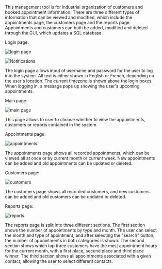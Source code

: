 This management tool is for industrial organization of customers and booked appointment information. There are three different types of information that can be viewed and modified, which include the appointments page, the customers page and the reports page. Appointments and customers can both be added, modified and deleted through the GUI, which updates a SQL database.

Login page:

![login page](https://github.com/Cthuluz/Customer-and-Appointment-Management-Tool/assets/23242570/c944e8dc-196e-4f56-8ada-c75c715d92a1)

![Notifications](https://github.com/Cthuluz/Customer-and-Appointment-Management-Tool/assets/23242570/4c90dd4b-0bf6-4ebe-a323-b75f20d4b13f)

The login page allows input of username and password for the user to log into the system. All text is either shown in English or French, depending on the user's location. The current timezone is shown above the login boxes. When logging in, a message pops up showing the user's upcoming appointments.

Main page:

![main page](https://github.com/Cthuluz/Customer-and-Appointment-Management-Tool/assets/23242570/6ab3b9f3-5ebe-4b53-882f-90d727f21be4)

This page allows to user to choose whether to view the appointments, customers or reports contained in the system.

Appointments page:

![appointments](https://github.com/Cthuluz/Customer-and-Appointment-Management-Tool/assets/23242570/1a7edd62-ea4b-4ced-9f76-fd7fda1ea1d2)

The appointments page shows all recorded appointments, which can be viewed all at once or by current month or current week. New appointments can be added and old appointments can be updated or deleted.

Customers page:

![customers](https://github.com/Cthuluz/Customer-and-Appointment-Management-Tool/assets/23242570/e016c0eb-1555-4b46-bb79-000f2fb0fb47)

The customers page shows all recorded customers, and new customers can be added and old customers can be updated or deleted.

Reports page:

![reports](https://github.com/Cthuluz/Customer-and-Appointment-Management-Tool/assets/23242570/b90b873d-8fb4-4029-8a09-c31c02ea9fed)

The reports page is split into three different sections. The first section shows the number of appointments by type and month. The user can select the month and type of apointment, and after selecting the "search" button, the number of appointments in both categories is shown. The second section shows which top three customers have the most appointment hours for the current month, with a first place, second place and third place winner. The third section shows all appointments associated with a given contact, allowing the user to select different contacts.
